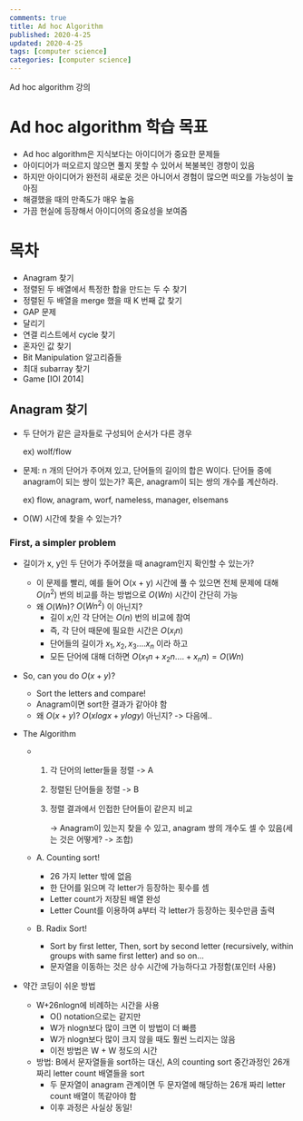 ```yaml
---
comments: true
title: Ad hoc Algorithm
published: 2020-4-25
updated: 2020-4-25
tags: [computer science]
categories: [computer science]
---
```


Ad hoc algorithm 강의



# Ad hoc algorithm 학습 목표

- Ad hoc algorithm은 지식보다는 아이디어가 중요한 문제들
- 아이디어가 떠오르지 않으면 풀지 못할 수 있어서 복불복인 경향이 있음
- 하지만 아이디어가 완전히 새로운 것은 아니어서 경험이 많으면 떠오를 가능성이 높아짐
- 해결했을 때의 만족도가 매우 높음
- 가끔 현실에 등장해서 아이디어의 중요성을 보여줌





# 목차

- Anagram 찾기
- 정렬된 두 배열에서 특정한 합을 만드는 두 수 찾기
- 정렬된 두 배열을 merge 했을 때 K 번째 값 찾기
- GAP 문제
- 달리기
- 연결 리스트에서 cycle 찾기
- 혼자인 값 찾기
- Bit Manipulation 알고리즘들
- 최대 subarray 찾기
- Game [IOI 2014]



## Anagram 찾기

- 두 단어가 같은 글자들로 구성되어 순서가 다른 경우

  ex) wolf/flow

- 문제: n 개의 단어가 주어져 있고, 단어들의 길이의 합은 W이다. 단어들 중에 anagram이 되는 쌍이 있는가? 혹은, anagram이 되는 쌍의 개수를 계산하라.

  ex) flow, anagram, worf, nameless, manager, elsemans

- O(W) 시간에 찾을 수 있는가?

### First, a simpler problem

- 길이가 x, y인 두 단어가 주어졌을 때 anagram인지 확인할 수 있는가?
  - 이 문제를 빨리, 예를 들어 O(x + y) 시간에 풀 수 있으면 전체 문제에 대해 $O(n^2)$  번의 비교를 하는 방법으로 $O(Wn)$ 시간이 간단히 가능
  - 왜 $O(Wn)$? $O(Wn^2)$ 이 아닌지?
    - 길이 $x_i$인 각 단어는 $O(n)$ 번의 비교에 참여
    - 즉, 각 단어 때문에 필요한 시간은 $O(x_in)$
    - 단어들의 길이가 $x_1, x_2, x_3 .... x_n$ 이라 하고
    - 모든 단어에 대해 더하면 $O(x_1n + x_2n .... + x_nn) = O(Wn)$
- So, can you do $O(x+y)$?

  - Sort the letters and compare!
  - Anagram이면 sort한 결과가 같아야 함
  - 왜 $O(x+y)$? $O(xlogx + ylogy)$ 아닌지? -> 다음에..



- The Algorithm

  - 1. 각 단어의 letter들을 정렬 -> A

    2. 정렬된 단어들을 정렬 -> B

    3. 정렬 결과에서 인접한 단어들이 같은지 비교

       -> Anagram이 있는지 찾을 수 있고, anagram 쌍의 개수도 셀 수 있음(세는 것은 어떻게? -> 조합)

  - A. Counting sort!

    - 26 가지 letter 밖에 없음
    - 한 단어를 읽으며 각 letter가 등장하는 횟수를 셈
    - Letter count가 저장된 배열 완성
    - Letter Count를 이용하여 a부터 각 letter가 등장하는 횟수만큼 출력

  - B. Radix Sort!

    - Sort by first letter, Then, sort by second letter (recursively, within groups with same first letter) and so on...
    - 문자열을 이동하는 것은 상수 시간에 가능하다고 가정함(포인터 사용)

- 약간 코딩이 쉬운 방법

  - W+26nlogn에 비례하는 시간을 사용
    - O() notation으로는 같지만
    - W가 nlogn보다 많이 크면 이 방법이 더 빠름
    - W가 nlogn보다 많이 크지 않을 때도 훨씬 느리지는 않음
    - 이전 방법은 W + W 정도의 시간
  - 방법: B에서 문자열들을 sort하는 대신, A의 counting sort 중간과정인 26개 짜리 letter count 배열들을 sort
    - 두 문자열이 anagram 관계이면 두 문자열에 해당하는 26개 짜리 letter count 배열이 똑같아야 함
    - 이후 과정은 사실상 동일!



